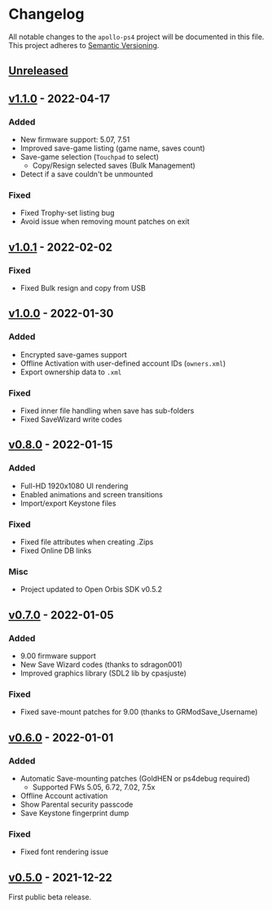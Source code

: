 # Changelog

All notable changes to the `apollo-ps4` project will be documented in this file. This project adheres to [Semantic Versioning](https://semver.org/spec/v2.0.0.html).

## [Unreleased]()

## [v1.1.0](https://github.com/bucanero/apollo-ps4/releases/tag/v1.1.0) - 2022-04-17

### Added

* New firmware support: 5.07, 7.51
* Improved save-game listing (game name, saves count)
* Save-game selection (`Touchpad` to select)
  * Copy/Resign selected saves (Bulk Management)
* Detect if a save couldn't be unmounted

### Fixed

* Fixed Trophy-set listing bug
* Avoid issue when removing mount patches on exit

## [v1.0.1](https://github.com/bucanero/apollo-ps4/releases/tag/v1.0.1) - 2022-02-02

### Fixed

* Fixed Bulk resign and copy from USB

## [v1.0.0](https://github.com/bucanero/apollo-ps4/releases/tag/v1.0.0) - 2022-01-30

### Added

* Encrypted save-games support
* Offline Activation with user-defined account IDs (`owners.xml`)
* Export ownership data to `.xml`

### Fixed

* Fixed inner file handling when save has sub-folders
* Fixed SaveWizard write codes

## [v0.8.0](https://github.com/bucanero/apollo-ps4/releases/tag/v0.8.0) - 2022-01-15

### Added

* Full-HD 1920x1080 UI rendering
* Enabled animations and screen transitions
* Import/export Keystone files

### Fixed

* Fixed file attributes when creating .Zips
* Fixed Online DB links

### Misc

* Project updated to Open Orbis SDK v0.5.2

## [v0.7.0](https://github.com/bucanero/apollo-ps4/releases/tag/v0.7.0) - 2022-01-05

### Added

* 9.00 firmware support
* New Save Wizard codes (thanks to sdragon001)
* Improved graphics library (SDL2 lib by cpasjuste)

### Fixed

* Fixed save-mount patches for 9.00 (thanks to GRModSave_Username)

## [v0.6.0](https://github.com/bucanero/apollo-ps4/releases/tag/v0.6.0) - 2022-01-01

### Added

* Automatic Save-mounting patches (GoldHEN or ps4debug required)
  * Supported FWs 5.05, 6.72, 7.02, 7.5x
* Offline Account activation
* Show Parental security passcode
* Save Keystone fingerprint dump

### Fixed

* Fixed font rendering issue

## [v0.5.0](https://github.com/bucanero/apollo-ps4/releases/tag/v0.5.0) - 2021-12-22

First public beta release.
